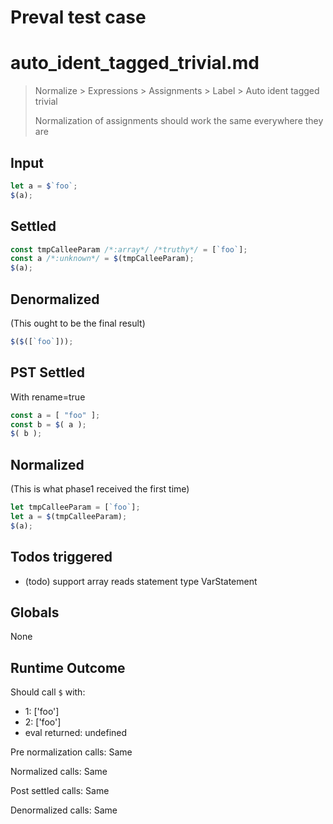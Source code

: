 # Preval test case

# auto_ident_tagged_trivial.md

> Normalize > Expressions > Assignments > Label > Auto ident tagged trivial
>
> Normalization of assignments should work the same everywhere they are

## Input

`````js filename=intro
let a = $`foo`;
$(a);
`````


## Settled


`````js filename=intro
const tmpCalleeParam /*:array*/ /*truthy*/ = [`foo`];
const a /*:unknown*/ = $(tmpCalleeParam);
$(a);
`````


## Denormalized
(This ought to be the final result)

`````js filename=intro
$($([`foo`]));
`````


## PST Settled
With rename=true

`````js filename=intro
const a = [ "foo" ];
const b = $( a );
$( b );
`````


## Normalized
(This is what phase1 received the first time)

`````js filename=intro
let tmpCalleeParam = [`foo`];
let a = $(tmpCalleeParam);
$(a);
`````


## Todos triggered


- (todo) support array reads statement type VarStatement


## Globals


None


## Runtime Outcome


Should call `$` with:
 - 1: ['foo']
 - 2: ['foo']
 - eval returned: undefined

Pre normalization calls: Same

Normalized calls: Same

Post settled calls: Same

Denormalized calls: Same
